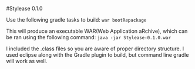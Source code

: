 #Stylease 0.1.0

Use the following gradle tasks to build:
	`war
	bootRepackage`
	
This will produce an executable WAR(Web Application aRchive),
which can be ran using the following command:
	`java -jar Stylease-0.1.0.war`
	
I included the .class files so you are aware of proper 
directory structure. I used eclipse along with the Gradle
plugin to build, but command line gradle will work as well.

